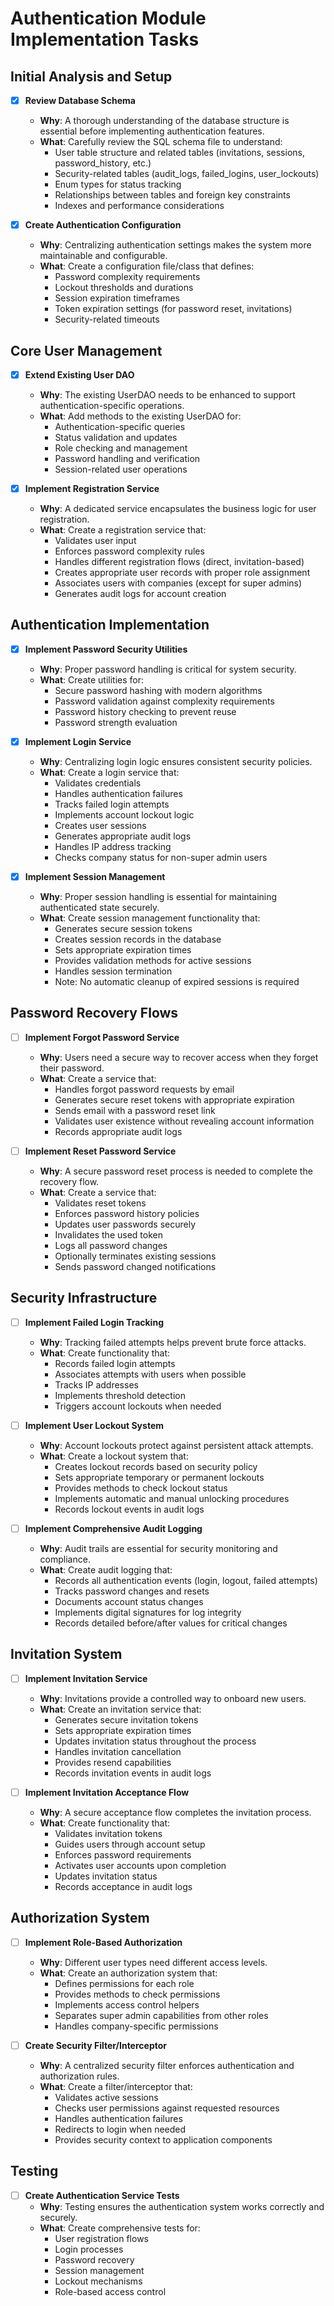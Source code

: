 # Authentication Module Implementation Tasks

## Initial Analysis and Setup

- [x] **Review Database Schema**
  - **Why**: A thorough understanding of the database structure is essential before implementing authentication features.
  - **What**: Carefully review the SQL schema file to understand:
    - User table structure and related tables (invitations, sessions, password_history, etc.)
    - Security-related tables (audit_logs, failed_logins, user_lockouts)
    - Enum types for status tracking
    - Relationships between tables and foreign key constraints
    - Indexes and performance considerations

- [x] **Create Authentication Configuration**
  - **Why**: Centralizing authentication settings makes the system more maintainable and configurable.
  - **What**: Create a configuration file/class that defines:
    - Password complexity requirements
    - Lockout thresholds and durations
    - Session expiration timeframes
    - Token expiration settings (for password reset, invitations)
    - Security-related timeouts

## Core User Management

- [x] **Extend Existing User DAO**
  - **Why**: The existing UserDAO needs to be enhanced to support authentication-specific operations.
  - **What**: Add methods to the existing UserDAO for:
    - Authentication-specific queries
    - Status validation and updates
    - Role checking and management
    - Password handling and verification
    - Session-related user operations

- [x] **Implement Registration Service**
  - **Why**: A dedicated service encapsulates the business logic for user registration.
  - **What**: Create a registration service that:
    - Validates user input
    - Enforces password complexity rules
    - Handles different registration flows (direct, invitation-based)
    - Creates appropriate user records with proper role assignment
    - Associates users with companies (except for super admins)
    - Generates audit logs for account creation

## Authentication Implementation

- [x] **Implement Password Security Utilities**
  - **Why**: Proper password handling is critical for system security.
  - **What**: Create utilities for:
    - Secure password hashing with modern algorithms
    - Password validation against complexity requirements
    - Password history checking to prevent reuse
    - Password strength evaluation

- [x] **Implement Login Service**
  - **Why**: Centralizing login logic ensures consistent security policies.
  - **What**: Create a login service that:
    - Validates credentials
    - Handles authentication failures
    - Tracks failed login attempts
    - Implements account lockout logic
    - Creates user sessions
    - Generates appropriate audit logs
    - Handles IP address tracking
    - Checks company status for non-super admin users

- [x] **Implement Session Management**
  - **Why**: Proper session handling is essential for maintaining authenticated state securely.
  - **What**: Create session management functionality that:
    - Generates secure session tokens
    - Creates session records in the database
    - Sets appropriate expiration times
    - Provides validation methods for active sessions
    - Handles session termination
    - Note: No automatic cleanup of expired sessions is required

## Password Recovery Flows

- [ ] **Implement Forgot Password Service**
  - **Why**: Users need a secure way to recover access when they forget their password.
  - **What**: Create a service that:
    - Handles forgot password requests by email
    - Generates secure reset tokens with appropriate expiration
    - Sends email with a password reset link
    - Validates user existence without revealing account information
    - Records appropriate audit logs

- [ ] **Implement Reset Password Service**
  - **Why**: A secure password reset process is needed to complete the recovery flow.
  - **What**: Create a service that:
    - Validates reset tokens
    - Enforces password history policies
    - Updates user passwords securely
    - Invalidates the used token
    - Logs all password changes
    - Optionally terminates existing sessions
    - Sends password changed notifications

## Security Infrastructure

- [ ] **Implement Failed Login Tracking**
  - **Why**: Tracking failed attempts helps prevent brute force attacks.
  - **What**: Create functionality that:
    - Records failed login attempts
    - Associates attempts with users when possible
    - Tracks IP addresses
    - Implements threshold detection
    - Triggers account lockouts when needed

- [ ] **Implement User Lockout System**
  - **Why**: Account lockouts protect against persistent attack attempts.
  - **What**: Create a lockout system that:
    - Creates lockout records based on security policy
    - Sets appropriate temporary or permanent lockouts
    - Provides methods to check lockout status
    - Implements automatic and manual unlocking procedures
    - Records lockout events in audit logs

- [ ] **Implement Comprehensive Audit Logging**
  - **Why**: Audit trails are essential for security monitoring and compliance.
  - **What**: Create audit logging that:
    - Records all authentication events (login, logout, failed attempts)
    - Tracks password changes and resets
    - Documents account status changes
    - Implements digital signatures for log integrity
    - Records detailed before/after values for critical changes

## Invitation System

- [ ] **Implement Invitation Service**
  - **Why**: Invitations provide a controlled way to onboard new users.
  - **What**: Create an invitation service that:
    - Generates secure invitation tokens
    - Sets appropriate expiration times
    - Updates invitation status throughout the process
    - Handles invitation cancellation
    - Provides resend capabilities
    - Records invitation events in audit logs

- [ ] **Implement Invitation Acceptance Flow**
  - **Why**: A secure acceptance flow completes the invitation process.
  - **What**: Create functionality that:
    - Validates invitation tokens
    - Guides users through account setup
    - Enforces password requirements
    - Activates user accounts upon completion
    - Updates invitation status
    - Records acceptance in audit logs

## Authorization System

- [ ] **Implement Role-Based Authorization**
  - **Why**: Different user types need different access levels.
  - **What**: Create an authorization system that:
    - Defines permissions for each role
    - Provides methods to check permissions
    - Implements access control helpers
    - Separates super admin capabilities from other roles
    - Handles company-specific permissions

- [ ] **Create Security Filter/Interceptor**
  - **Why**: A centralized security filter enforces authentication and authorization rules.
  - **What**: Create a filter/interceptor that:
    - Validates active sessions
    - Checks user permissions against requested resources
    - Handles authentication failures
    - Redirects to login when needed
    - Provides security context to application components

## Testing

- [ ] **Create Authentication Service Tests**
  - **Why**: Testing ensures the authentication system works correctly and securely.
  - **What**: Create comprehensive tests for:
    - User registration flows
    - Login processes
    - Password recovery
    - Session management
    - Lockout mechanisms
    - Role-based access control